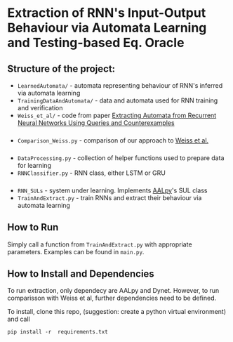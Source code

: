 # Extraction of RNN's Input-Output Behaviour via Automata Learning and Testing-based Eq. Oracle

## Structure of the project:
- `LearnedAutomata/` - automata representing behaviour of RNN's inferred via automata learning
- `TrainingDataAndAutomata/` - data and automata used for RNN training and verification 
- `Weiss_et_al/` - code from paper [Extracting Automata from Recurrent Neural Networks Using Queries and Counterexamples ](https://github.com/tech-srl/lstar_extraction)
###
- `Comparison_Weiss.py` - comparison of our approach to [Weiss et al.](https://github.com/tech-srl/lstar_extraction)
###
- `DataProcessing.py` - collection of helper functions used to prepare data for learning
- `RNNClassifier.py` - RNN class, either LSTM or GRU
###
- `RNN_SULs` - system under learning. Implements [AALpy](https://github.com/DES-Lab/AALpy)'s SUL class
- `TrainAndExtract.py` - train RNNs and extract their behaviour via automata learning

## How to Run

Simply call a function from `TrainAndExtract.py` with appropriate parameters.
Examples can be found in `main.py`.

## How to Install and Dependencies

To run extraction, only dependecy are AALpy and Dynet.
However, to run comparisson with Weiss et al, further dependencies need to be defined.

To install, clone this repo, (suggestion: create a python virtual environment) and call

``
pip install -r  requirements.txt
``